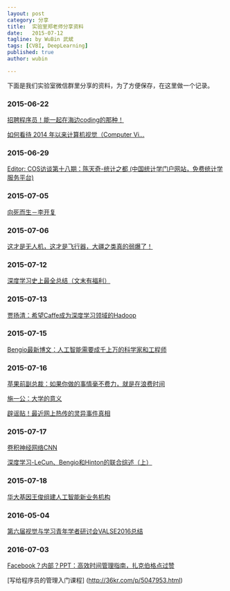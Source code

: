 ```yaml
---
layout: post
category: 分享
title:  实验室郑老师分享资料
date:   2015-07-12
tagline: by WuBin 武斌
tags: [CVBI, DeepLearning]
published: true
author: wubin

---
```

下面是我们实验室微信群里分享的资料，为了方便保存，在这里做一个记录。

<!--more-->

### 2015-06-22

[招聘程序员！能一起在海边coding的那种！](http://mp.weixin.qq.com/s?sn=00f0ca6e73bd1e7ce6dd57bb2700f8c7&mid=213363095&idx=1&scene=5&plg_auth=1&__biz=MzAxODA0MDcwNg%3D%3D#rd&appinstall=1)

[如何看待 2014 年以来计算机视觉（Computer Vi...](http://www.zhihu.com/question/31430100/answer/52065846)

### 2015-06-29

[Editor: COS访谈第十八期：陈天奇-统计之都 (中国统计学门户网站，免费统计学服务平台)](http://cos.name/2015/06/interview-of-tianqi/)

### 2015-07-05

[向死而生－李开复](http://mp.weixin.qq.com/s?__biz=MjM5NzMyODA2MQ==&mid=211448006&idx=1&sn=e14100002b4d852295db7c4232c07889&scene=5#rd)

### 2015-07-06

[这才是无人机，这才是飞行器，大疆之类真的弱爆了！](http://mp.weixin.qq.com/s?__biz=MzA5NjI2OTM4NA==&mid=207822154&idx=1&sn=642d95687fa7ce961be205ad1e6d01f1&scene=1#rd)

### 2015-07-12

[深度学习史上最全总结（文末有福利）](http://mp.weixin.qq.com/s?__biz=MzA5Njc1NjMzMw==&mid=206472535&idx=1&sn=61650b3d845d708ca776ce4c735311b1&scene=1#rd)

### 2015-07-13

[贾扬清：希望Caffe成为深度学习领域的Hadoop](http://m.csdn.net/article/2015-07-07/2825150)

### 2015-07-15

[Bengio最新博文：人工智能需要成千上万的科学家和工程师](http://mp.weixin.qq.com/s?__biz=MzA5Njc1NjMzMw==&mid=206495461&idx=1&sn=7fb8f42fc6b968faa4fe6f5cf0cf4bb9&scene=1#rd)


### 2015-07-16

[苹果前副总裁：如果你做的事情毫不费力，就是在浪费时间](http://mp.weixin.qq.com/s?__biz=MjM5MTEzNTg2MA==&mid=202934068&idx=1&sn=1b7c6d49abfb2f7dc1a7b397939f2cdc&scene=1#rd)

[施一公：大学的意义](http://mp.weixin.qq.com/s?__biz=MzA3OTgzMzUzOA==&mid=208979815&idx=1&sn=e8fbe4a8d8e4ae19135deb9aa4717ddd&scene=1#rd)

[辟谣贴！最近网上热传的灵异事件真相](http://mp.weixin.qq.com/s?__biz=MzA5Njc1NjMzMw==&mid=206490338&idx=2&sn=e07b93b4e490838882e267db2bfc2156&scene=1#rd)



### 2015-07-17

[卷积神经网络CNN](http://mp.weixin.qq.com/s?__biz=MzA4Mzc0NjkwNA==&mid=209481688&idx=1&sn=18023a48d4364b781b79b005ae33d6a3&scene=1#rd)

[深度学习-LeCun、Bengio和Hinton的联合综述（上）](http://m.csdn.net/article/2015-06-01/2824811?from=timeline&isappinstalled=0)

### 2015-07-18

[华大基因王俊组建人工智能新业务机构](http://mp.weixin.qq.com/s?__biz=MzA4MjE5NjAzMg==&mid=208694639&idx=1&sn=23b36ff568eb3388dd83644800f81af5&scene=1#rd)

### 2016-05-04
[第六届视觉与学习青年学者研讨会VALSE2016总结](http://mp.weixin.qq.com/s?__biz=MzA3Mjk0OTgyMg==&mid=2651122951&idx=1&sn=5d328259046ea276c697cfa0cf3aa9bd&scene=1&srcid=0504ZGtVbFKPKdLz3Nm54jgw#rd)

### 2016-07-03

[Facebook？内部？PPT：高效时间管理指南，扎克伯格点过赞](http://it.sohu.com/20160118/n434969200.shtml)


[写给程序员的管理入门课程] (http://36kr.com/p/5047953.html)